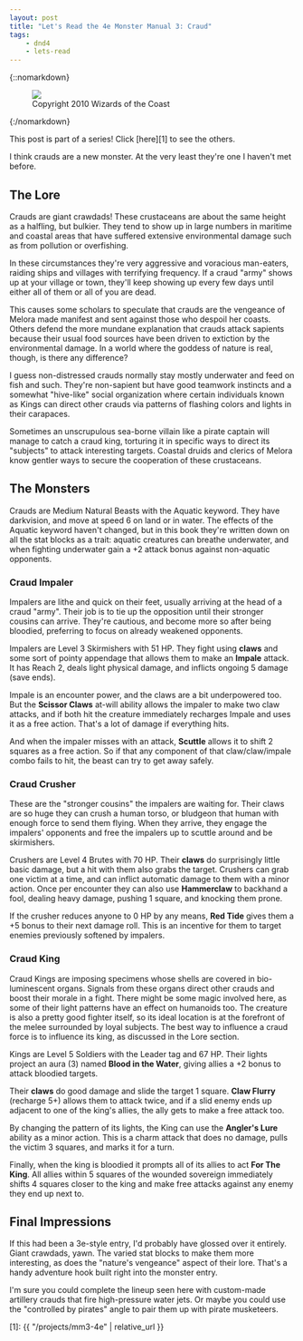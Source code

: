 ```yaml
---
layout: post
title: "Let's Read the 4e Monster Manual 3: Craud"
tags:
    - dnd4
    - lets-read
---
```


{::nomarkdown}
<figure class="center">
  <img src="{{ "/assets/wir-mm3-4e-craud.png" | absolute_url }}"/>
  <figcaption>
    Copyright 2010 Wizards of the Coast
  </figcaption>
</figure>
{:/nomarkdown}

This post is part of a series! Click [here][1] to see the others.

I think crauds are a new monster. At the very least they're one I haven't met
before.

## The Lore

Crauds are giant crawdads! These crustaceans are about the same height as a
halfling, but bulkier. They tend to show up in large numbers in maritime and
coastal areas that have suffered extensive environmental damage such as from
pollution or overfishing.

In these circumstances they're very aggressive and voracious man-eaters, raiding
ships and villages with terrifying frequency. If a craud "army" shows up at your
village or town, they'll keep showing up every few days until either all of them
or all of you are dead.

This causes some scholars to speculate that crauds are the vengeance of Melora
made manifest and sent against those who despoil her coasts. Others defend the
more mundane explanation that crauds attack sapients because their usual food
sources have been driven to extiction by the environmental damage. In a world
where the goddess of nature is real, though, is there any difference?

I guess non-distressed crauds normally stay mostly underwater and feed on fish
and such. They're non-sapient but have good teamwork instincts and a somewhat
"hive-like" social organization where certain individuals known as Kings can
direct other crauds via patterns of flashing colors and lights in their
carapaces.

Sometimes an unscrupulous sea-borne villain like a pirate captain will manage to
catch a craud king, torturing it in specific ways to direct its "subjects" to
attack interesting targets. Coastal druids and clerics of Melora know gentler
ways to secure the cooperation of these crustaceans.

## The Monsters

Crauds are Medium Natural Beasts with the Aquatic keyword. They have darkvision,
and move at speed 6 on land or in water. The effects of the Aquatic keyword
haven't changed, but in this book they're written down on all the stat blocks as
a trait: aquatic creatures can breathe underwater, and when fighting underwater
gain a +2 attack bonus against non-aquatic opponents.

### Craud Impaler

Impalers are lithe and quick on their feet, usually arriving at the head of a
craud "army". Their job is to tie up the opposition until their stronger cousins
can arrive. They're cautious, and become more so after being bloodied,
preferring to focus on already weakened opponents.

Impalers are Level 3 Skirmishers with 51 HP. They fight using **claws** and some
sort of pointy appendage that allows them to make an **Impale** attack. It has
Reach 2, deals light physical damage, and inflicts ongoing 5 damage (save ends).

Impale is an encounter power, and the claws are a bit underpowered too. But the
**Scissor Claws** at-will ability allows the impaler to make two claw attacks,
and if both hit the creature immediately recharges Impale and uses it as a free
action. That's a lot of damage if everything hits.

And when the impaler misses with an attack, **Scuttle** allows it to shift 2
squares as a free action. So if that any component of that claw/claw/impale
combo fails to hit, the beast can try to get away safely.

### Craud Crusher

These are the "stronger cousins" the impalers are waiting for. Their claws are
so huge they can crush a human torso, or bludgeon that human with enough force
to send them flying. When they arrive, they engage the impalers' opponents and
free the impalers up to scuttle around and be skirmishers.

Crushers are Level 4 Brutes with 70 HP. Their **claws** do surprisingly little
basic damage, but a hit with them also grabs the target. Crushers can grab one
victim at a time, and can inflict automatic damage to them with a minor
action. Once per encounter they can also use **Hammerclaw** to backhand a fool,
dealing heavy damage, pushing 1 square, and knocking them prone.

If the crusher reduces anyone to 0 HP by any means, **Red Tide** gives them a +5
bonus to their next damage roll. This is an incentive for them to target enemies
previously softened by impalers.

### Craud King

Craud Kings are imposing specimens whose shells are covered in bio-luminescent
organs. Signals from these organs direct other crauds and boost their morale in
a fight. There might be some magic involved here, as some of their light
patterns have an effect on humanoids too. The creature is also a pretty good
fighter itself, so its ideal location is at the forefront of the melee
surrounded by loyal subjects. The best way to influence a craud force is to
influence its king, as discussed in the Lore section.

Kings are Level 5 Soldiers with the Leader tag and 67 HP. Their lights project
an aura (3) named **Blood in the Water**, giving allies a +2 bonus to attack
bloodied targets.

Their **claws** do good damage and slide the target 1 square. **Claw Flurry**
(recharge 5+) allows them to attack twice, and if a slid enemy ends up adjacent
to one of the king's allies, the ally gets to make a free attack too.

By changing the pattern of its lights, the King can use the **Angler's Lure**
ability as a minor action. This is a charm attack that does no damage, pulls
the victim 3 squares, and marks it for a turn.

Finally, when the king is bloodied it prompts all of its allies to act **For The
King**. All allies within 5 squares of the wounded sovereign immediately shifts
4 squares closer to the king and make free attacks against any enemy they end up
next to.

## Final Impressions

If this had been a 3e-style entry, I'd probably have glossed over it
entirely. Giant crawdads, yawn. The varied stat blocks to make them more
interesting, as does the "nature's vengeance" aspect of their lore. That's a
handy adventure hook built right into the monster entry.

I'm sure you could complete the lineup seen here with custom-made artillery
crauds that fire high-pressure water jets. Or maybe you could use the
"controlled by pirates" angle to pair them up with pirate musketeers.

[1]: {{ "/projects/mm3-4e" | relative_url }}
